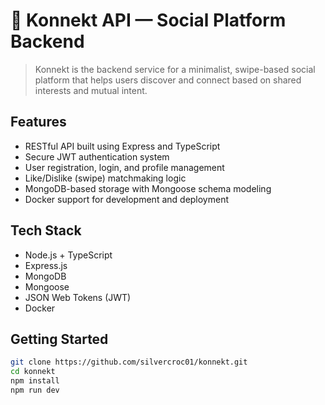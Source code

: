 # 🔗 Konnekt API — Social Platform Backend

> Konnekt is the backend service for a minimalist, swipe-based social platform that helps users discover and connect based on shared interests and mutual intent.

## Features

- RESTful API built using Express and TypeScript
- Secure JWT authentication system
- User registration, login, and profile management
- Like/Dislike (swipe) matchmaking logic
- MongoDB-based storage with Mongoose schema modeling
- Docker support for development and deployment

## Tech Stack

- Node.js + TypeScript
- Express.js
- MongoDB
- Mongoose
- JSON Web Tokens (JWT)
- Docker

## Getting Started

```bash
git clone https://github.com/silvercroc01/konnekt.git
cd konnekt
npm install
npm run dev
